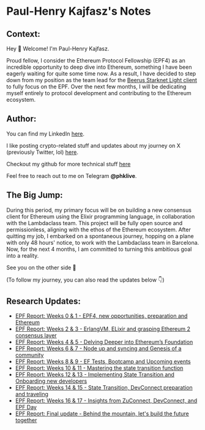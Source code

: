 # Paul-Henry Kajfasz's Notes

## Context:

Hey 👋 Welcome! I'm Paul-Henry Kajfasz.

Proud fellow, I consider the Ethereum Protocol Fellowship (EPF4) as an incredible opportunity to deep dive into Ethereum, something I have been eagerly waiting for quite some time now. As a result, I have decided to step down from my position as the team lead for the [Beerus Starknet Light client](https://github.com/keep-starknet-strange/beerus) to fully focus on the EPF. Over the next few months, I will be dedicating myself entirely to protocol development and contributing to the Ethereum ecosystem.

## Author:

You can find my LinkedIn [here](https://www.linkedin.com/in/paul-henrykajfasz/).

I like posting crypto-related stuff and updates about my journey on X (previously Twitter, lol) [here](https://twitter.com/phklive).

Checkout my github for more technical stuff [here](https://github.com/phklive)

Feel free to reach out to me on Telegram **@phklive**.

## The Big Jump:

During this period, my primary focus will be on building a new consensus client for Ethereum using the Elixir programming language, in collaboration with the Lambdaclass team. This project will be fully open source and permissionless, aligning with the ethos of the Ethereum ecosystem. After quitting my job, I embarked on a spontaneous journey, hopping on a plane with only 48 hours' notice, to work with the Lambdaclass team in Barcelona. Now, for the next 4 months, I am committed to turning this ambitious goal into a reality.

See you on the other side 🌌

(To follow my journey, you can also read the updates below 👇)

## Research Updates:
- [EPF Report: Weeks 0 & 1 - EPF4, new opportunities, preparation and Ethereum](https://hackmd.io/@phklive/ry9CV64o2)
- [EPF Report: Weeks 2 & 3 - ErlangVM, ELixir and grasping Ethereum 2 consensus layer](https://hackmd.io/@phklive/S140CRVi2)
- [EPF Report: Weeks 4 & 5 - Delving Deeper into Ethereum’s Foundation](https://hackmd.io/@phklive/1Z7WyUjlQ62bTquWukZlcA)
- [EPF Report: Weeks 6 & 7 - Node up and syncing and Genesis of a community](https://hackmd.io/@phklive/rkXw-VPlT)
- [EPF Report: Weeks 8 & 9 - EF Tests, Bootcamp and Upcoming events](https://hackmd.io/@phklive/iNQHLusgShmJS8Yc77Z5gg)
- [EPF Report: Weeks 10 & 11 - Mastering the state transition function](https://hackmd.io/@phklive/SytkOPcbT)
- [EPF Report: Weeks 12 & 13 - Implementing State Transition and Onboarding new developers](https://hackmd.io/@phklive/rJo-hPsm6)
- [EPF Report: Weeks 14 & 15 - State Transition, DevConnect preparation and traveling](https://hackmd.io/@phklive/HkQanPsQ6)
- [EPF Report: Weeks 16 & 17 - Insights from ZuConnect, DevConnect, and EPF Day](https://hackmd.io/@phklive/r1gfny_sQ6)
- [EPF Report: Final update - Behind the mountain, let's build the future together](https://hackmd.io/@phklive/Sy4INWUBT)
